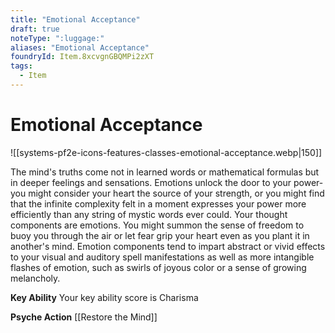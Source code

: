 ```yaml
---
title: "Emotional Acceptance"
draft: true
noteType: ":luggage:"
aliases: "Emotional Acceptance"
foundryId: Item.8xcvgnGBQMPi2zXT
tags:
  - Item
---
```


# Emotional Acceptance
![[systems-pf2e-icons-features-classes-emotional-acceptance.webp|150]]

The mind's truths come not in learned words or mathematical formulas but in deeper feelings and sensations. Emotions unlock the door to your power-you might consider your heart the source of your strength, or you might find that the infinite complexity felt in a moment expresses your power more efficiently than any string of mystic words ever could. Your thought components are emotions. You might summon the sense of freedom to buoy you through the air or let fear grip your heart even as you plant it in another's mind. Emotion components tend to impart abstract or vivid effects to your visual and auditory spell manifestations as well as more intangible flashes of emotion, such as swirls of joyous color or a sense of growing melancholy.

**Key Ability** Your key ability score is Charisma

**Psyche Action** [[Restore the Mind]]
